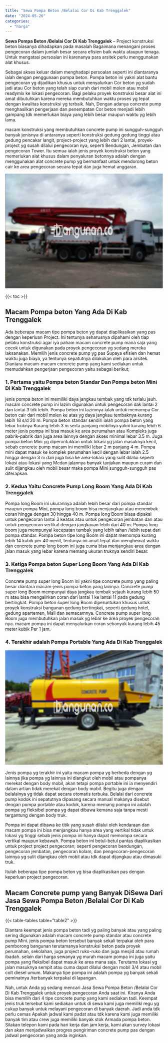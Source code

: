 ```yaml
---
title: "Sewa Pompa Beton /Belalai Cor Di Kab Trenggalek"
date: "2024-05-26"
categories: 
  - "harga"
---
```


**Sewa Pompa Beton /Belalai Cor Di Kab Trenggalek** – Project konstruksi beton biasanya dihadapkan pada masalah Bagaimana menangani proses pengecoran dalam jumlah besar secara efisien baik waktu ataupun tenaga. Untuk mengatasi persoalan ini karenanya para arsitek perlu menggunakan alat khusus.

Sebagai akses keluar dalam menghadapi persoalan seperti ini diantaranya ialah dengan penggunaan pompa beton. Pompa beton ini yakni alat bantu pengecoran yg dijadikan khusus untuk menyalurkan Cor beton yg sudah jadi atau Cor beton yang telah siap curah dari mobil molen atau mobil readymix ke lokasi pengecoran. Bagi pelaku proyek konstruksi besar alat ini amat dibutuhkan karena mereka membutuhkan waktu proses yg tepat dengan kwalitas konstruksi yg terbaik. Nah, Dengan adanya concrete pump menghasilkan pengerjaan dan penempatan Cor beton menjadi lebih gampang tdk memerlukan biaya yang lebih besar maupun waktu yg lebih lama.

macam konstruksi yang membutuhkan concrete pump ini sungguh-sungguh banyak jenisnya di antaranya seperti konstruksi gedung gedung tinggi atau gedung pencakar langit, project-project yang lebih dari 2 lantai, proyek-project yg susah dilalui pengecoran nya, seperti Bendungan, Jembatan dan pengecoran Tower. Itu semua ialah jenis proyek konstruksi beton yang memerlukan alat khusus dalam penyaluran betonnya adalah dengan menggunakan alat concrete pump yg bermanfaat untuk mendorong beton cair ke area pengecoran secara tepat dan juga hemat anggaran.

![Sewa Pompa Beton /Belalai Cor Di Kab Trenggalek](/images/sewa-concrete-pump-25.png)

{{< toc >}}

## Macam Pompa beton Yang Ada Di Kab Trenggalek

Ada beberapa macam tipe pompa beton yg dapat diaplikasikan yang pas dengan keperluan Project. Ini tentunya seharusnya dipahami oleh tiap pelaku konstruksi agar iya paham macam concrete pump mana saja yang cocok untuk digunakan pada proyek pengecoran yg sedang mereka laksanakan. Memilih jenis concrete pump yg pas Supaya efisien dan hemat waktu juga biaya, ya tentunya sepatutnya dilakukan oleh para arsitek. Diantara macam-macam concrete pump yang kami sediakan untuk memudahkan pengerjaan pengecoran yaitu sebagai berikut;

### 1\. Pertama yaitu Pompa beton Standar Dan Pompa beton Mini Di Kab Trenggalek

jenis pompa beton ini memiliki daya jangkau tembak yang tdk terlalu jauh. macam concrete pump ini lazim digunakan untuk pengecoran dak lantai 2 dan lantai 3 tdk lebih. Pompa beton ini lazimnya ialah untuk memompa Cor beton cair dari mobil molen ke atas yg daya jangkau tembaknya kurang lebih 18 s/d 20 m. Pompa beton standar sendiri ialah pompa beton yang lebar truknya Kurang lebih 3 m serta panjang mobilnya yakni kurang lebih 6 meter jenis pompa ini bisa masuk ke area perumahan atau Kompleks juga pabrik-pabrik dan juga area lainnya dengan akses minimal lebar 3.5 m. Juga pompa beton Mini yg diperuntukkan untuk lokasi yg jalan masuknya kecil, sebab concrete pump macam ini memiliki lebar 2 m panjang 4 m. Pompa mini dapat masuk ke komplek perumahan kecil dengan lebar ialah 2.5 hingga dengan 3 m dan juga bisa ke area-lokasi yang sulit dilalui seperti lokasi atau lokasi yang Medan jalannya banyak tanjakan maupun curam dan sulit dijangkau oleh mobil besar maka pompa Mini sungguh-sungguh pas diterapkan.

### 2\. Kedua Yaitu Concrete Pump Long Boom Yang Ada Di Kab Trenggalek

Pompa long Boom ini ukurannya adalah lebih besar dari pompa standar maupun pompa Mini, pompa long boom bisa menjangkau atau menembak coran hingga dengan 30 hingga 40 m. Pompa long Boom biasa dipakai untuk pengecoran lantai 3 keatas atau untuk pengecoran jembatan dan atau untuk pengecoran vertikal dengan jangkauan lebih dari 40 m. Pompa long boom juga mempunyai kecepatan tembak yang lebih tahan /lebih tepat dari pompa standar. Pompa beton tipe long Boom ini dapat memompa kurang lebih 14 kubik per 40 menit, tentunya ini amat tepat dan menghemat waktu dan concrete pump long boom ini juga cuma bisa menjangkau area dengan jalan masuk yang lebar karena memang ukuran truknya sendiri besar.

### 3\. Ketiga Pompa beton Super Long Boom Yang Ada Di Kab Trenggalek

Concrete pump super long Boom ini yakni tipe concrete pump yang paling besar diantara macam-jenis pompa beton yang lainnya. Concrete pump super long Boom mempunyai daya jangkau tembak sejauh kurang lebih 50 m atau bisa mengalirkan coran dari lantai 1 ke lantai 11 pada gedung bertingkat. Pompa beton super long Boom diperuntukan khusus untuk proyek konstruksi bangunan gedung bertingkat, seperti gedung hotel, gedung apartemen, Mall dan semacamnya. Concrete pump super long Boom juga membutuhkan jalan masuk yg lebar ke area proyek pengecoran nya. macam pompa ini dapat menyalurkan coran sebanyak kurang lebih 45 meter kubik Per 1 jam.

### 4\. Terakhir adalah Pompa Portable Yang Ada Di Kab Trenggalek

![Sewa Pompa Beton /Belalai Cor Di Kab Trenggalek](/images/sewa-concrete-pump-09.png)

Jenis pompa yg terakhir ini yaitu macam pompa yg berbeda dengan yg lainnya jika pompa yg lainnya ini diangkut oleh mobil atau pompanya merekat dengan body mobil, akan tetapi pompa portable ini ia menyendiri dalam artian tidak merekat dengan body mobil. Begitu juga dengan belalainya yg tidak dapat secara otomatis terbuka. Belalai dari concrete pump kodok ini sepatutnya dipasang secara manual makanya disebut dengan pompa portable atau kodok, karena memang pompa ini adalah pompa yg fleksibel pompa yg dapat dibawa kemana saja tanpa mesti tergantung dengan body truk.

Pompa ini dapat dibawa ke titik yang susah dilalui oleh kendaraan dan macam pompa ini bisa menjangkau hanya area yang vertikal tidak untuk lokasi yg tinggi sebab jenis pompa ini hanya dapat memompa secara vertikal maupun kebawah. Pompa beton ini betul-betul pantas diaplikasikan untuk project project pengecoran; seperti pengecoran bendungan, pengecoran jembatan, pengecoran kolam, dan pengecoran-pengecoran lainnya yg sulit dijangkau oleh mobil atau tdk dapat dijangkau atau dimasuki truk.

Itulah beberapa tipe pompa beton yg bisa diaplikasikan pas dengan keperluan project pengecoran.

## Macam Concrete pump yang Banyak DiSewa Dari Jasa Sewa Pompa Beton /Belalai Cor Di Kab Trenggalek

{{< table-tables table="table2" >}}

Diantara keempat jenis pompa beton tadi yg paling banyak atau yang paling sering digunakan adalah macam concrete pump standar atau concrete pump Mini. jenis pompa beton tersebut banyak sekali terpakai oleh para pemborong bangunan terutamanya konstruksi beton pada proyek perumahan, sekolahan, juga project ruko-ruko dan juga mesjid atau rumah ibadah. selain dari harga sewanya yg murah macam pompa ini juga yaitu pompa yang fleksibel dapat masuk ke area mana saja. Terutama lokasi yg jalan masuknya sempit atau cuma dapat dilalui dengan mobil 3/4 atau mobil colt diesel umum. Makanya tipe pompa ini adalah pompa yg banyak sekali peminatnya /terbanyak terpakai di lapangan.

Nah, untuk Anda yg sedang mencari Jasa Sewa Pompa Beton /Belalai Cor Di Kab Trenggalek untuk proyek pengecoran Anda saat ini. Kiranya Anda bisa memilih dari 4 tipe concrete pump yang kami sediakan tadi. Keempat jenis truk tersebut kami sediakan untuk di sewa kami juga memiliki regu yg cukup banyak untuk melayani pengecoran di banyak daerah. Jadi anda tdk perlu cemas Apakah jadwal kami padat atau tdk karena kami juga memiliki banyak tim atau crew juga memiliki banyak stok Armada pompa beton. Silakan telepon kami pada hari kerja dan jam kerja, kami akan survey lokasi dan akan menjadwalkan progres pengiriman concrete pump pas dengan jadwal pengecoran yang anda inginkan.
